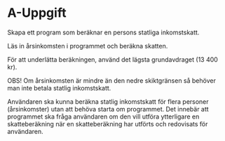 # A-Uppgift
Skapa ett program som beräknar en persons statliga inkomstskatt.

Läs in årsinkomsten i programmet och beräkna skatten.

För att underlätta beräkningen, använd det lägsta grundavdraget (13 400 kr).

OBS! Om årsinkomsten är mindre än den nedre skiktgränsen så behöver man inte betala statlig inkomstskatt.

Användaren ska kunna beräkna statlig inkomstskatt för flera personer (årsinkomster) utan att behöva starta om programmet.
Det innebär att programmet ska fråga användaren om den vill utföra ytterligare en skatteberäkning när en skatteberäkning har utförts och redovisats för användaren.